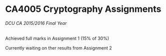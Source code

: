 # CA4005 Cryptography Assignments
###### DCU CA 2015/2016 Final Year

Achieved full marks in Assignment 1 (15% of 30%)

Currently waiting on ther results from Assignment 2

